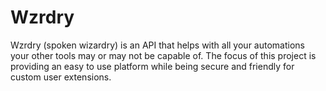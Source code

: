 # Wzrdry

Wzrdry (spoken wizardry) is an API that helps with all your automations your other tools
may or may not be capable of. The focus of this project is providing an easy to use platform
while being secure and friendly for custom user extensions.

